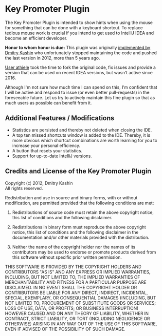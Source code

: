 # Key Promoter Plugin

The Key Promoter Plugin is intended to show hints when using the mouse for
something that can be done with a keyboard shortcut.
To replace tedious mouse work is crucial if you intend to get used to
IntelliJ IDEA and become an efficient developer.

**Honor to whom honor is due:** This plugin was originally [implemented by
Dmitry Kashin](https://code.google.com/p/key-promoter/)
who unfortunately stopped maintaining the code and pushed the
last version in 2012, more than 5 years ago.

[User athiele](https://github.com/athiele/key-promoter-fork/commits/master)
took the time to fork the original code, fix issues and provide
a version that can be used on recent IDEA versions, but wasn't active
since 2016.

Although I'm not sure how much time I can spend on this, I'm confident that
I will be active and respond to issue (or even better pull-requests) in the
foreseeable future. Let us try to actively maintain this fine plugin so
that as much users as possible can benefit from it.

## Additional Features / Modifications

* Statistics are persisted and thereby not deleted when closing the IDE.
* A top ten missed shortcuts window is added to the IDE. Thereby, it is more obvious which shortcut combinations are worth learning for you to increase your personal efficiency.
* A button that resets your statistics. 
* Support for up-to-date IntelliJ versions. 

Credits and License of the Key Promoter Plugin
----------------------------------------------

Copyright (c) 2012, Dmitry Kashin <br />
All rights reserved.

Redistribution and use in source and binary forms, with or without modification, are permitted provided that the following conditions are met:

1. Redistributions of source code must retain the above copyright notice, this list of conditions and the following disclaimer.

2. Redistributions in binary form must reproduce the above copyright notice, this list of conditions and the following disclaimer in the documentation and/or other materials provided with the distribution.

3. Neither the name of the copyright holder nor the names of its contributors may be used to endorse or promote products derived from this software without specific prior written permission.

THIS SOFTWARE IS PROVIDED BY THE COPYRIGHT HOLDERS AND CONTRIBUTORS "AS IS" AND ANY EXPRESS OR IMPLIED WARRANTIES, INCLUDING, BUT NOT LIMITED TO, THE IMPLIED WARRANTIES OF MERCHANTABILITY AND FITNESS FOR A PARTICULAR PURPOSE ARE DISCLAIMED. IN NO EVENT SHALL THE COPYRIGHT HOLDER OR CONTRIBUTORS BE LIABLE FOR ANY DIRECT, INDIRECT, INCIDENTAL, SPECIAL, EXEMPLARY, OR CONSEQUENTIAL DAMAGES (INCLUDING, BUT NOT LIMITED TO, PROCUREMENT OF SUBSTITUTE GOODS OR SERVICES; LOSS OF USE, DATA, OR PROFITS; OR BUSINESS INTERRUPTION) HOWEVER CAUSED AND ON ANY THEORY OF LIABILITY, WHETHER IN CONTRACT, STRICT LIABILITY, OR TORT (INCLUDING NEGLIGENCE OR OTHERWISE) ARISING IN ANY WAY OUT OF THE USE OF THIS SOFTWARE, EVEN IF ADVISED OF THE POSSIBILITY OF SUCH DAMAGE.

